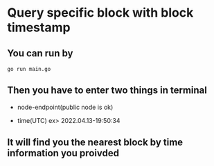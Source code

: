 # Query specific block with block timestamp

## You can run by

```shell
go run main.go
```

## Then you have to enter two things in terminal

- node-endpoint(public node is ok)

- time(UTC) ex> 2022.04.13-19:50:34

## It will find you the nearest block by time information you proivded
